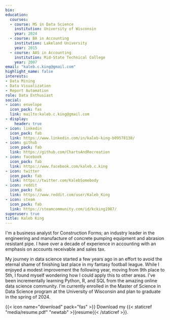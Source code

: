 ```yaml
---
bio:
education:
  courses:
  - course: MS in Data Science
    institution: University of Wisconsin
    year: 2024
  - course: BA in Accounting
    institution: Lakeland University
    year: 2015
  - course: AAS in Accounting
    institution: Mid-State Technical College
    year: 2007
email: "kaleb.c.king@gmail.com"
highlight_name: false
interests:
- Data Mining
- Data Visualization
- Report Automation
role: Data Enthusiast
social:
- icon: envelope
  icon_pack: fas
  link: mailto:kaleb.c.king@gmail.com
- display:
    header: true
- icon: linkedin
  icon_pack: fab
  link: https://www.linkedin.com/in/kaleb-king-b09578138/
- icon: github
  icon_pack: fab
  link: https://github.com/ChartsAndRecreation
- icon: facebook
  icon_pack: fab
  link: https://www.facebook.com/kaleb.c.king
- icon: twitter
  icon_pack: fab
  link: https://twitter.com/KalebSomebody
- icon: reddit
  icon_pack: fab
  link: https://www.reddit.com/user/Kaleb_King
- icon: steam
  icon_pack: fab
  link: https://steamcommunity.com/id/kcking1987/
superuser: true
title: Kaleb King
---
```


I'm a business analyst for Construction Forms; an industry leader in the engineering and manufacture of concrete pumping equipment and abrasion resistant pipe. I have over a decade of experience in accounting with an emphasis on accounts receivable and sales tax.

My journey in data science started a few years ago in an effort to avoid the eternal shame of finishing last place in my fantasy football league. While I enjoyed a modest improvement the following year, moving from 9th place to 5th, I found myself wondering how I could apply this to other areas. I've been incrementally learning Python, R, and SQL from the amazing online data science community. I'm currently enrolled in the Master of Science in Data Science program at the University of Wisconsin and plan to graduate in the spring of 2024.

{{< icon name="download" pack="fas" >}} Download my {{< staticref "media/resume.pdf" "newtab" >}}resume{{< /staticref >}}.
